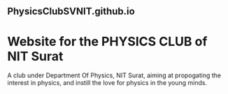 ## PhysicsClubSVNIT.github.io

# Website for the PHYSICS CLUB of NIT Surat
A club under Department Of Physics, NIT Surat, aiming at propogating the interest in physics, and instill the love for physics in the young minds.
